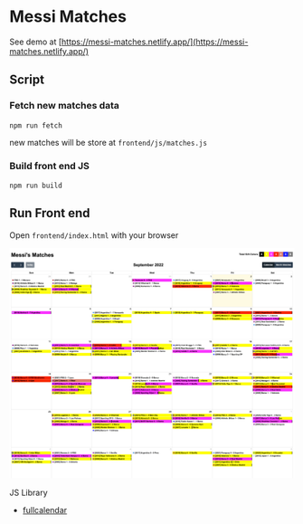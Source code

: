 # Messi Matches

See demo at [https://messi-matches.netlify.app/](https://messi-matches.netlify.app/)

## Script

### Fetch new matches data
```
npm run fetch
```
new matches will be store at `frontend/js/matches.js`

### Build front end JS

```
npm run build
```

## Run Front end

Open `frontend/index.html` with your browser

![Screenshot FE](./screenshot.png)


JS Library
- [fullcalendar](https://fullcalendar.io/docs/headerToolbar)
